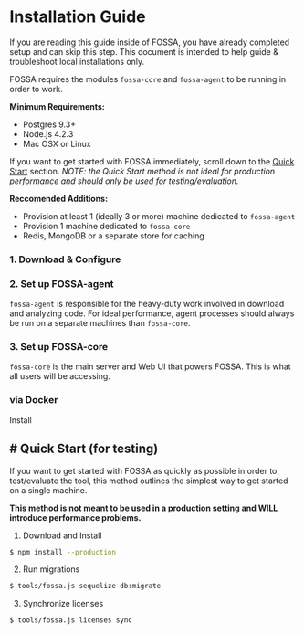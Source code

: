 # Installation Guide

If you are reading this guide inside of FOSSA, you have already completed setup and can skip this step.  This document is intended to help guide & troubleshoot local installations only.

FOSSA requires the modules `fossa-core` and `fossa-agent` to be running in order to work.

**Minimum Requirements:**
- Postgres 9.3+
- Node.js 4.2.3
- Mac OSX or Linux

If you want to get started with FOSSA immediately, scroll down to the [Quick Start](#quick-start) section. *NOTE: the Quick Start method is not ideal for production performance and should only be used for testing/evaluation.*

**Reccomended Additions:**
- Provision at least 1 (ideally 3 or more) machine dedicated to `fossa-agent`
- Provision 1 machine dedicated to `fossa-core`
- Redis, MongoDB or a separate store for caching

### 1. Download & Configure



### 2. Set up FOSSA-agent

`fossa-agent` is responsible for the heavy-duty work involved in download and analyzing code.  For ideal performance, agent processes should always be run on a separate machines than `fossa-core`.



### 3. Set up FOSSA-core

`fossa-core` is the main server and Web UI that powers FOSSA.  This is what all users will be accessing.

### via Docker

Install

## <a name="quick-start">#</a> Quick Start (for testing)

If you want to get started with FOSSA as quickly as possible in order to test/evaluate the tool, this method outlines the simplest way to get started on a single machine.

**This method is not meant to be used in a production setting and WILL introduce performance problems.**

 1. Download and Install
   ````bash
   $ npm install --production
   ````

 2. Run migrations
  ````bash
  $ tools/fossa.js sequelize db:migrate
  ````

 3. Synchronize licenses
  ````bash
  $ tools/fossa.js licenses sync
  ````
